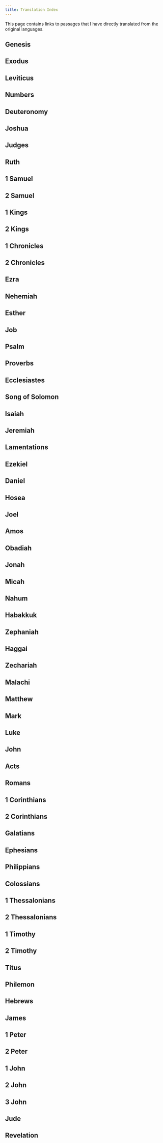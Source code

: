 ```yaml
---
title: Translation Index
---
```


This page contains links to passages that I have directly translated from the original languages.

## Genesis

## Exodus

## Leviticus

## Numbers

## Deuteronomy

## Joshua

## Judges

## Ruth

## 1 Samuel

## 2 Samuel

## 1 Kings

## 2 Kings

## 1 Chronicles

## 2 Chronicles

## Ezra

## Nehemiah

## Esther

## Job

## Psalm

## Proverbs

## Ecclesiastes

## Song of Solomon

## Isaiah

## Jeremiah

## Lamentations

## Ezekiel

## Daniel

## Hosea

## Joel

## Amos

## Obadiah

## Jonah

## Micah

## Nahum

## Habakkuk

## Zephaniah

## Haggai

## Zechariah

## Malachi

## Matthew

## Mark

## Luke

## John

## Acts

## Romans

## 1 Corinthians

## 2 Corinthians

## Galatians

## Ephesians

## Philippians

## Colossians

## 1 Thessalonians

## 2 Thessalonians

## 1 Timothy

## 2 Timothy

## Titus

## Philemon

## Hebrews

## James

## 1 Peter

## 2 Peter

## 1 John

## 2 John

## 3 John

## Jude

## Revelation
